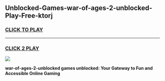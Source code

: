 
## Unblocked-Games-war-of-ages-2-unblocked-Play-Free-ktorj
<h3>
<a href="https://premium76.site?title=war-of-ages-2-unblocked&ref=23A">CLICK TO PLAY</a></h3>
<hr>

<h3>
<a href="https://premium76.site?title=war-of-ages-2-unblocked&ref=23A">CLICK 2 PLAY</a>
  
</h3>

<a href="https://premium76.site?title=war-of-ages-2-unblocked&ref=23A"><img src="https://clearcache.store/games.png"></a>


**war-of-ages-2-unblocked games unblocked: Your Gateway to Fun and Accessible Online Gaming**
